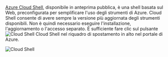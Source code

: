 
[Azure Cloud Shell](../articles/cloud-shell/quickstart.md), disponibile in anteprima pubblica, è una shell basata sul Web, preconfigurata per semplificare l'uso degli strumenti di Azure. Cloud Shell consente di avere sempre la versione più aggiornata degli strumenti disponibili. Non è quindi necessario eseguire l'installazione, l'aggiornamento o l'accesso separato. È sufficiente fare clic sul pulsante ![Cloud Shell](./media/cloud-shell-portal/cs-button.png) Cloud Shell nel riquadro di spostamento in alto nel portale di Azure. 

![Cloud Shell](./media/cloud-shell-portal/cloud-shell.png)
 









